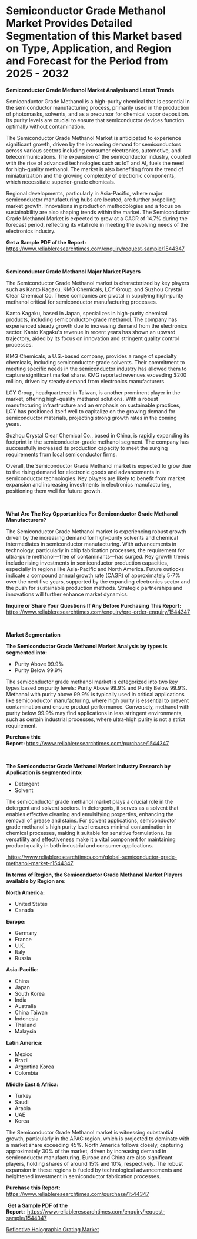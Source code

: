 <p><h1>Semiconductor Grade Methanol Market Provides Detailed Segmentation of this Market based on Type, Application, and Region and Forecast for the Period from 2025 - 2032</h1></p><p><strong>Semiconductor Grade Methanol Market Analysis and Latest Trends</strong></p>
<p><p>Semiconductor Grade Methanol is a high-purity chemical that is essential in the semiconductor manufacturing process, primarily used in the production of photomasks, solvents, and as a precursor for chemical vapor deposition. Its purity levels are crucial to ensure that semiconductor devices function optimally without contamination. </p><p>The Semiconductor Grade Methanol Market is anticipated to experience significant growth, driven by the increasing demand for semiconductors across various sectors including consumer electronics, automotive, and telecommunications. The expansion of the semiconductor industry, coupled with the rise of advanced technologies such as IoT and AI, fuels the need for high-quality methanol. The market is also benefiting from the trend of miniaturization and the growing complexity of electronic components, which necessitate superior-grade chemicals.</p><p>Regional developments, particularly in Asia-Pacific, where major semiconductor manufacturing hubs are located, are further propelling market growth. Innovations in production methodologies and a focus on sustainability are also shaping trends within the market. The Semiconductor Grade Methanol Market is expected to grow at a CAGR of 14.7% during the forecast period, reflecting its vital role in meeting the evolving needs of the electronics industry.</p></p>
<p><strong>Get a Sample PDF of the Report:&nbsp;</strong> <a href="https://www.reliableresearchtimes.com/enquiry/request-sample/1544347?utm_campaign=2206&utm_medium=2&utm_source=Github&utm_content=ia&utm_term=01022025&utm_id=semiconductor-grade-methanol">https://www.reliableresearchtimes.com/enquiry/request-sample/1544347</a></p>
<p>&nbsp;</p>
<p><strong>Semiconductor Grade Methanol Major Market Players</strong></p>
<p><p>The Semiconductor Grade Methanol market is characterized by key players such as Kanto Kagaku, KMG Chemicals, LCY Group, and Suzhou Crystal Clear Chemical Co. These companies are pivotal in supplying high-purity methanol critical for semiconductor manufacturing processes.</p><p>Kanto Kagaku, based in Japan, specializes in high-purity chemical products, including semiconductor-grade methanol. The company has experienced steady growth due to increasing demand from the electronics sector. Kanto Kagaku's revenue in recent years has shown an upward trajectory, aided by its focus on innovation and stringent quality control processes.</p><p>KMG Chemicals, a U.S.-based company, provides a range of specialty chemicals, including semiconductor-grade solvents. Their commitment to meeting specific needs in the semiconductor industry has allowed them to capture significant market share. KMG reported revenues exceeding $200 million, driven by steady demand from electronics manufacturers.</p><p>LCY Group, headquartered in Taiwan, is another prominent player in the market, offering high-quality methanol solutions. With a robust manufacturing infrastructure and an emphasis on sustainable practices, LCY has positioned itself well to capitalize on the growing demand for semiconductor materials, projecting strong growth rates in the coming years.</p><p>Suzhou Crystal Clear Chemical Co., based in China, is rapidly expanding its footprint in the semiconductor-grade methanol segment. The company has successfully increased its production capacity to meet the surging requirements from local semiconductor firms.</p><p>Overall, the Semiconductor Grade Methanol market is expected to grow due to the rising demand for electronic goods and advancements in semiconductor technologies. Key players are likely to benefit from market expansion and increasing investments in electronics manufacturing, positioning them well for future growth.</p></p>
<p>&nbsp;</p>
<p><strong>What Are The Key Opportunities For Semiconductor Grade Methanol Manufacturers?</strong></p>
<p><p>The Semiconductor Grade Methanol market is experiencing robust growth driven by the increasing demand for high-purity solvents and chemical intermediates in semiconductor manufacturing. With advancements in technology, particularly in chip fabrication processes, the requirement for ultra-pure methanol—free of contaminants—has surged. Key growth trends include rising investments in semiconductor production capacities, especially in regions like Asia-Pacific and North America. Future outlooks indicate a compound annual growth rate (CAGR) of approximately 5-7% over the next five years, supported by the expanding electronics sector and the push for sustainable production methods. Strategic partnerships and innovations will further enhance market dynamics.</p></p>
<p><strong>Inquire or Share Your Questions If Any Before Purchasing This Report:</strong> <a href="https://www.reliableresearchtimes.com/enquiry/pre-order-enquiry/1544347?utm_campaign=2206&utm_medium=2&utm_source=Github&utm_content=ia&utm_term=01022025&utm_id=semiconductor-grade-methanol">https://www.reliableresearchtimes.com/enquiry/pre-order-enquiry/1544347</a></p>
<p>&nbsp;</p>
<p><strong>Market Segmentation</strong></p>
<p><strong>The Semiconductor Grade Methanol Market Analysis by types is segmented into:</strong></p>
<p><ul><li>Purity Above 99.9%</li><li>Purity Below 99.9%</li></ul></p>
<p><p>The semiconductor grade methanol market is categorized into two key types based on purity levels: Purity Above 99.9% and Purity Below 99.9%. Methanol with purity above 99.9% is typically used in critical applications like semiconductor manufacturing, where high purity is essential to prevent contamination and ensure product performance. Conversely, methanol with purity below 99.9% may find applications in less stringent environments, such as certain industrial processes, where ultra-high purity is not a strict requirement.</p></p>
<p><strong>Purchase this Report:&nbsp;</strong><a href="https://www.reliableresearchtimes.com/purchase/1544347?utm_campaign=2206&utm_medium=2&utm_source=Github&utm_content=ia&utm_term=01022025&utm_id=semiconductor-grade-methanol">https://www.reliableresearchtimes.com/purchase/1544347</a></p>
<p>&nbsp;</p>
<p><strong>The Semiconductor Grade Methanol Market Industry Research by Application is segmented into:</strong></p>
<p><ul><li>Detergent</li><li>Solvent</li></ul></p>
<p><p>The semiconductor grade methanol market plays a crucial role in the detergent and solvent sectors. In detergents, it serves as a solvent that enables effective cleaning and emulsifying properties, enhancing the removal of grease and stains. For solvent applications, semiconductor grade methanol's high purity level ensures minimal contamination in chemical processes, making it suitable for sensitive formulations. Its versatility and effectiveness make it a vital component for maintaining product quality in both industrial and consumer applications.</p></p>
<p><a href="https://www.reliableresearchtimes.com/global-semiconductor-grade-methanol-market-r1544347?utm_campaign=2206&utm_medium=2&utm_source=Github&utm_content=ia&utm_term=01022025&utm_id=semiconductor-grade-methanol">&nbsp;https://www.reliableresearchtimes.com/global-semiconductor-grade-methanol-market-r1544347</a></p>
<p><strong>In terms of Region, the Semiconductor Grade Methanol Market Players available by Region are:</strong></p>
<p>
    <p> <strong> North America: </strong>
        <ul>
            <li>United States</li>
            <li>Canada</li>
        </ul>
        </p> 
    <p> <strong> Europe: </strong>
        <ul>
            <li>Germany</li>
            <li>France</li>
            <li>U.K.</li>
            <li>Italy</li>
            <li>Russia</li>
        </ul>
        </p> 
    <p> <strong> Asia-Pacific: </strong>
        <ul>
            <li>China</li>
            <li>Japan</li>
            <li>South Korea</li>
            <li>India</li>
            <li>Australia</li>
            <li>China Taiwan</li>
            <li>Indonesia</li>
            <li>Thailand</li>
            <li>Malaysia</li>
        </ul>
        </p> 
    <p> <strong> Latin America: </strong>
        <ul>
            <li>Mexico</li>
            <li>Brazil</li>
            <li>Argentina Korea</li>
            <li>Colombia</li>
        </ul>
        </p> 
    <p> <strong> Middle East & Africa: </strong>
        <ul>
            <li>Turkey</li>
            <li>Saudi</li>
            <li>Arabia</li>
            <li>UAE</li>
            <li>Korea</li>
        </ul>
    </p>
    </p>
<p><p>The Semiconductor Grade Methanol market is witnessing substantial growth, particularly in the APAC region, which is projected to dominate with a market share exceeding 45%. North America follows closely, capturing approximately 30% of the market, driven by increasing demand in semiconductor manufacturing. Europe and China are also significant players, holding shares of around 15% and 10%, respectively. The robust expansion in these regions is fueled by technological advancements and heightened investment in semiconductor fabrication processes.</p></p>
<p><strong>Purchase this Report: </strong><a href="https://www.reliableresearchtimes.com/purchase/1544347?utm_campaign=2206&utm_medium=2&utm_source=Github&utm_content=ia&utm_term=01022025&utm_id=semiconductor-grade-methanol">https://www.reliableresearchtimes.com/purchase/1544347</a></p>
<p>&nbsp;<strong>Get a Sample PDF of the Report:&nbsp;&nbsp;</strong><a href="https://www.reliableresearchtimes.com/enquiry/request-sample/1544347?utm_campaign=2206&utm_medium=2&utm_source=Github&utm_content=ia&utm_term=01022025&utm_id=semiconductor-grade-methanol">https://www.reliableresearchtimes.com/enquiry/request-sample/1544347</a></p>
<p><strong></strong></p>
<p><p><a href="https://github.com/wwwkeltoum/Market-Research-Report-List-5/blob/main/reflective-holographic-grating-market.md?utm_campaign=2206&utm_medium=2&utm_source=Github&utm_content=ia&utm_term=01022025&utm_id=semiconductor-grade-methanol">Reflective Holographic Grating Market</a></p></p>